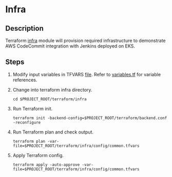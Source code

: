 Infra
=========

## Description

Terraform [infra](../terraform/infra) module will provision required infrastructure to demonstrate AWS CodeCommit integration with Jenkins deployed on EKS.

## Steps

1. Modify input variables in TFVARS [file](../terraform/infra/config/common.tfvars). Refer to [variables.tf](../terraform/infra/variables.tf) for variable references.

2. Change into terraform infra directory.

    ```
    cd $PROJECT_ROOT/terraform/infra
    ```

3. Run Terraform init.

    ```
    terraform init -backend-config=$PROJECT_ROOT/terraform/backend.conf -reconfigure
    ```

4. Run Terraform plan and check output.

    ```
    terraform plan -var-file=$PROJECT_ROOT/terraform/infra/config/common.tfvars
    ```

5. Apply Terraform config.

    ```
    terraform apply -auto-approve -var-file=$PROJECT_ROOT/terraform/infra/config/common.tfvars
    ```
